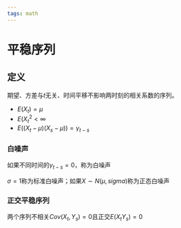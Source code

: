 ```yaml
---
tags: math
---
```

# 平稳序列

## 定义

期望、方差与$t$无关、时间平移不影响两时刻的相关系数的序列。

- $E(X_t)=\mu$
- $E(X_t^2<\infty$
- $E((X_t-\mu)(X_s-\mu))=\gamma_{t-s}$

### 白噪声

如果不同时间的$\gamma_{t-s}=0$，称为白噪声

$\sigma=1$称为标准白噪声；如果$X\sim N(\mu,sigma)$称为正态白噪声

### 正交平稳序列

两个序列不相关$Cov(X_t,Y_s)=0$且正交$E(X_tY_s)=0$

